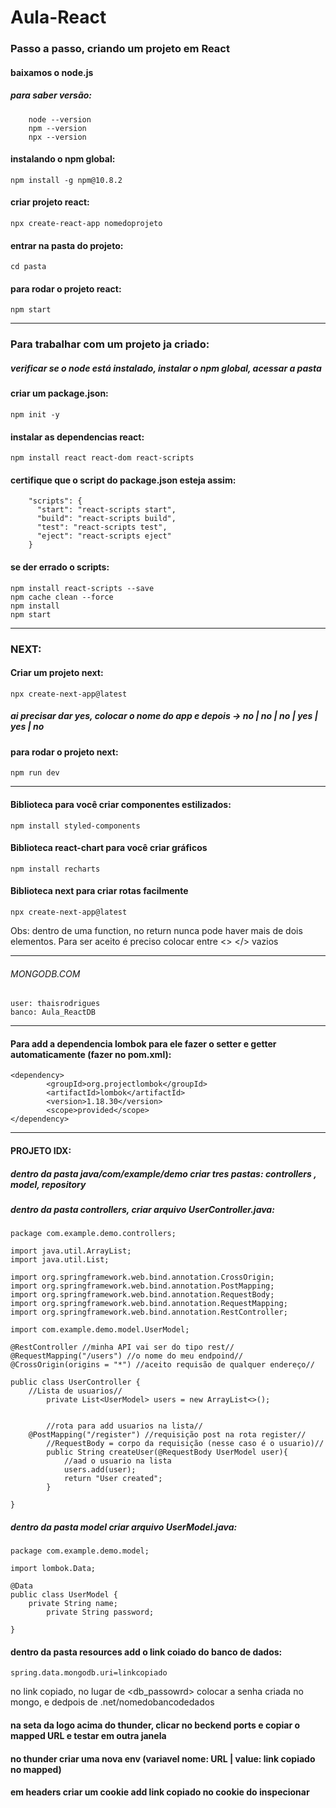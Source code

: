 # Aula-React 


### Passo a passo, criando um projeto em React

#### baixamos o node.js
##### para saber versão:
        node --version
        npm --version
        npx --version
#### instalando o npm global: 
	npm install -g npm@10.8.2
#### criar projeto react: 
	npx create-react-app nomedoprojeto 
#### entrar na pasta do projeto:
	cd pasta
#### para rodar o projeto react:
	npm start

----------
### Para trabalhar com um projeto ja criado:

##### verificar se o node está instalado, instalar o npm global, acessar a pasta

#### criar um package.json: 
	npm init -y
#### instalar as dependencias react: 
	npm install react react-dom react-scripts
#### certifique que o script do package.json esteja assim:
        "scripts": {
          "start": "react-scripts start",
          "build": "react-scripts build",
          "test": "react-scripts test",
          "eject": "react-scripts eject"
        }
#### se der errado o scripts:
	npm install react-scripts --save
	npm cache clean --force
	npm install
	npm start

---------------------
### NEXT:

#### Criar um projeto next:
	npx create-next-app@latest
	
##### ai precisar dar yes, colocar o nome do app e depois -> no | no | no | yes | yes | no

#### para rodar o projeto next: 
	npm run dev

---------------------
#### Biblioteca para você criar componentes estilizados:
	npm install styled-components 
#### Biblioteca react-chart para você criar gráficos
	npm install recharts
#### Biblioteca next para criar rotas facilmente
	npx create-next-app@latest
 
Obs: dentro de uma function, no return nunca pode haver mais de dois elementos. 
Para ser aceito é preciso colocar entre <> <elemento> </> vazios

-------------------------------
###### MONGODB.COM
	user: thaisrodrigues
	banco: Aula_ReactDB
-------------------------------
#### Para add a dependencia lombok para ele fazer o setter e getter automaticamente (fazer no pom.xml):
	<dependency>
        	<groupId>org.projectlombok</groupId>
        	<artifactId>lombok</artifactId>
        	<version>1.18.30</version>
        	<scope>provided</scope>
	</dependency>

--------------------------------
#### PROJETO IDX:

##### dentro da pasta java/com/example/demo criar tres pastas: controllers , model, repository

##### dentro da pasta controllers, criar arquivo UserController.java:
	package com.example.demo.controllers;

	import java.util.ArrayList;
	import java.util.List;

	import org.springframework.web.bind.annotation.CrossOrigin;
	import org.springframework.web.bind.annotation.PostMapping;
	import org.springframework.web.bind.annotation.RequestBody;
	import org.springframework.web.bind.annotation.RequestMapping;
	import org.springframework.web.bind.annotation.RestController;

	import com.example.demo.model.UserModel;

	@RestController //minha API vai ser do tipo rest//
	@RequestMapping("/users") //o nome do meu endpoind//
	@CrossOrigin(origins = "*") //aceito requisão de qualquer endereço//

	public class UserController {
   		//Lista de usuarios//
    		private List<UserModel> users = new ArrayList<>();


    		//rota para add usuarios na lista//
   		@PostMapping("/register") //requisição post na rota register//
    		//RequestBody = corpo da requisição (nesse caso é o usuario)//
    		public String createUser(@RequestBody UserModel user){
        		//aad o usuario na lista
        		users.add(user);
        		return "User created";
    		}
    
	}


##### dentro da pasta model criar arquivo UserModel.java:
	package com.example.demo.model;

	import lombok.Data;

	@Data
	public class UserModel {
   		private String name;
    		private String password;

	}

#### dentro da pasta resources add o link coiado do banco de dados:
	spring.data.mongodb.uri=linkcopiado

no link copiado, no lugar de <db_passowrd>  colocar a senha criada no mongo, e dedpois de .net/nomedobancodedados	

#### na seta da logo acima do thunder, clicar no beckend ports e copiar o mapped URL e testar em outra janela
#### no thunder criar uma nova env (variavel nome: URL | value: link copiado no mapped)
#### em headers criar um cookie add link copiado no cookie do inspecionar 